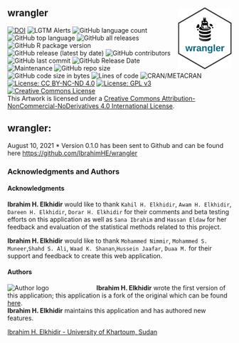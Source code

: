 ## wrangler <img src="man/figures/logo.png" align="right" width="120" />

[![DOI](https://zenodo.org/badge/DOI/10.6084/m9.figshare.19154300.v3.svg)](https://doi.org/10.6084/m9.figshare.19154300.v3)
![LGTM
Alerts](https://img.shields.io/lgtm/alerts/github/IbrahimHE/wrangler)
![GitHub language
count](https://img.shields.io/github/languages/count/IbrahimHE/wrangler)
![GitHub top
language](https://img.shields.io/github/languages/top/IbrahimHE/wrangler)
![GitHub all
releases](https://img.shields.io/github/downloads/IbrahimHE/wrangler/total)
![GitHub R package
version](https://img.shields.io/github/r-package/v/IbrahimHE/wrangler)
![GitHub release (latest by
date)](https://img.shields.io/github/v/release/IbrahimHE/wrangler)
![GitHub
contributors](https://img.shields.io/github/contributors/IbrahimHE/wrangler)
![GitHub last
commit](https://img.shields.io/github/last-commit/IbrahimHE/wrangler)
![GitHub Release
Date](https://img.shields.io/github/release-date/IbrahimHE/wrangler)
![Maintenance](https://img.shields.io/maintenance/yes/2022) ![GitHub
repo size](https://img.shields.io/github/repo-size/IbrahimHE/wrangler)
![GitHub code size in
bytes](https://img.shields.io/github/languages/code-size/IbrahimHE/wrangler)
![Lines of
code](https://img.shields.io/tokei/lines/github/IbrahimHE/wrangler)
![CRAN/METACRAN](https://img.shields.io/cran/l/wrangler) [![License: CC
BY-NC-ND
4.0](https://img.shields.io/badge/Artwork%20License-CC_BY--NC--ND_4.0-lightgrey.svg)](https://creativecommons.org/licenses/by-nc-nd/4.0/)
[![License: GPL
v3](https://img.shields.io/badge/Code%20License-GPLv3-blue.svg)](https://www.gnu.org/licenses/gpl-3.0)<br/>
<a rel="license" href="http://creativecommons.org/licenses/by-nc-nd/4.0/"><img alt="Creative Commons License" style="border-width:0" src="https://i.creativecommons.org/l/by-nc-nd/4.0/88x31.png" /></a>  
This Artwork is licensed under a
<a rel="license" href="http://creativecommons.org/licenses/by-nc-nd/4.0/">Creative
Commons Attribution-NonCommercial-NoDerivatives 4.0 International
License</a>.

## wrangler:

August 10, 2021 \* Version 0.1.0 has been sent to Github and can be
found here <https://github.com/IbrahimHE/wrangler>

### Acknowledgments and Authors

#### Acknowledgments

**Ibrahim H. Elkhidir** would like to thank `Kahil H. Elkhidir`,
`Awam H. Elkhidir`, `Dareen H. Elkhidir`, `Dorar H. Elkhidir` for their
comments and beta testing efforts on this application as well as
`Sana Ibrahim` and `Hassan Eldaw` for her feedback and evaluation of the
statistical methods related to this project.

**Ibrahim H. Elkhidir** would like to thank `Mohammed Nimmir`,
`Mohammed S. Muneer`,`Shahd S. Ali`, `Waad K. Shanan`,`Hussein Jaafar`,
`Duaa M.` for their support and feedback to create this web application.

#### Authors

<img width="200" src="inst/shiny/www/Author.png?raw=TRUE" alt="Author logo" align="left">

**Ibrahim H. Elkhidir** wrote the first version of this application;
this application is a fork of the original which can be found
[here](https://github.com/IbrahimHE/wrangler).  
**Ibrahim H. Elkhidir** maintains this application and has authored new
features.

[Ibrahim H. Elkhidir - University of Khartoum,
Sudan](http://www.linkedin.com/in/ibrahimhassan1994)
